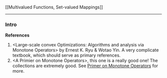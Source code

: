 [[Multivalued Functions, Set-valued Mappings]]

---
### **Intro**


**References**
1. \<Large-scale convex Optimizations: Algorithms and analysis via Monotone Operators\> by Ernest K. Ryu & Wotao Yin. A very complicate textbook, which should serve as primary references. 
2. \<A Primier on Monotone Operators\>, this one is a really good one! The collections are extremely good.  See [Primer on Monotone Operators](../MATH%20999%20Paper%20Reviews%20and%20Frontier%20Mathematics/References%20Sep%202022/Primer%20on%20Monotone%20Operators.pdf) for more. 


